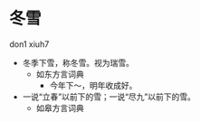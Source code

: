 # 冬雪
don1 xiuh7
+ 冬季下雪，称冬雪。视为瑞雪。
  * 如东方言词典
    - 今年下～，明年收成好。
+ 一说“立春”以前下的雪；一说“尽九”以前下的雪。
  * 如皋方言词典
